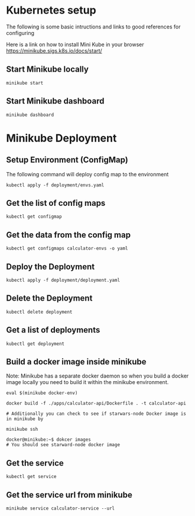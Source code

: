 # Kubernetes setup

The following is some basic intructions and links to good references for configuring

Here is a link on how to install Mini Kube in your browser
https://minikube.sigs.k8s.io/docs/start/


## Start Minikube locally
```
minikube start
```

## Start Minikube dashboard

```
minikube dashboard
```

# Minikube Deployment

## Setup Environment (ConfigMap) 
The following command will deploy config map to the environment
```
kubectl apply -f deployment/envs.yaml
```

## Get the list of config maps

```
kubectl get configmap
```

## Get the data from the config map

```
kubectl get configmaps calculator-envs -o yaml
```

## Deploy the Deployment
```
kubectl apply -f deployment/deployment.yaml
```

## Delete the Deployment 
```
kubectl delete deployment
```

## Get a list of deployments

```
kubectl get deployment
```

## Build a docker image inside minikube
Note: Minikube has a separate docker daemon so when you build a docker image locally you need to build it within the minikube environment.

```
eval $(minikube docker-env)

docker build -f ./apps/calculator-api/Dockerfile . -t calculator-api 

# Additionally you can check to see if starwars-node Docker image is in minikube by

minikube ssh

docker@minikube:~$ dokcer images
# You should see starward-node docker image
```

## Get the service

```
kubectl get service
```

## Get the service url from minikube

```
minikube service calculator-service --url
```